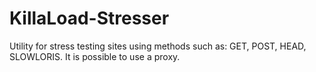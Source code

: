 # KillaLoad-Stresser
Utility for stress testing sites using methods such as: GET, POST, HEAD, SLOWLORIS. It is possible to use a proxy.

